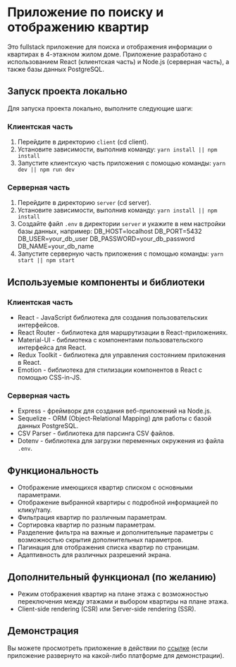 # Приложение по поиску и отображению квартир

Это fullstack приложение для поиска и отображения информации о квартирах в 4-этажном жилом доме. Приложение разработано с использованием React (клиентская часть) и Node.js (серверная часть), а также базы данных PostgreSQL.

## Запуск проекта локально

Для запуска проекта локально, выполните следующие шаги:

### Клиентская часть

1. Перейдите в директорию `client` (cd client).
2. Установите зависимости, выполнив команду: `yarn install || npm install`
3. Запустите клиентскую часть приложения с помощью команды: `yarn dev || npm run dev`

### Серверная часть

1. Перейдите в директорию `server` (cd server).
2. Установите зависимости, выполнив команду: `yarn install || npm install`
3. Создайте файл `.env` в директории `server` и укажите в нем настройки базы данных, например:
DB_HOST=localhost
DB_PORT=5432
DB_USER=your_db_user
DB_PASSWORD=your_db_password
DB_NAME=your_db_name
4. Запустите серверную часть приложения с помощью команды: `yarn start || npm start`

## Используемые компоненты и библиотеки

### Клиентская часть

- React - JavaScript библиотека для создания пользовательских интерфейсов.
- React Router - библиотека для маршрутизации в React-приложениях.
- Material-UI - библиотека с компонентами пользовательского интерфейса для React.
- Redux Toolkit - библиотека для управления состоянием приложения в React.
- Emotion - библиотека для стилизации компонентов в React с помощью CSS-in-JS.

### Серверная часть

- Express - фреймворк для создания веб-приложений на Node.js.
- Sequelize - ORM (Object-Relational Mapping) для работы с базой данных PostgreSQL.
- CSV Parser - библиотека для парсинга CSV файлов.
- Dotenv - библиотека для загрузки переменных окружения из файла `.env`.

## Функциональность

- Отображение имеющихся квартир списком с основными параметрами.
- Отображение выбранной квартиры с подробной информацией по клику/тапу.
- Фильтрация квартир по различным параметрам.
- Сортировка квартир по разным параметрам.
- Разделение фильтра на важные и дополнительные параметры с возможностью скрытия дополнительных параметров.
- Пагинация для отображения списка квартир по страницам.
- Адаптивность для различных разрешений экрана.

## Дополнительный функционал (по желанию)

- Режим отображения квартир на плане этажа с возможностью переключения между этажами и выбором квартиры на плане этажа.
- Client-side rendering (CSR) или Server-side rendering (SSR).

## Демонстрация

Вы можете просмотреть приложение в действии по [ссылке](URL_TO_DEMO) (если приложение развернуто на какой-либо платформе для демонстрации).
